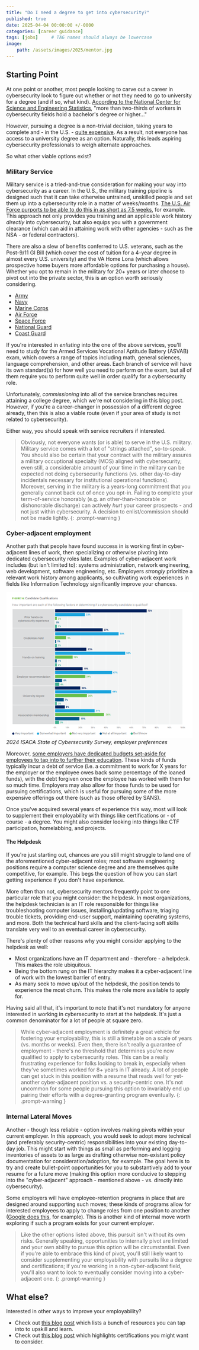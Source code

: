 ```yaml
---
title: "Do I need a degree to get into cybersecurity?"
published: true
date: 2025-04-04 00:00:00 +/-0000
categories: [career guidance]
tags: [jobs]     # TAG names should always be lowercase
image:
    path: /assets/images/2025/mentor.jpg
---
```


## Starting Point

At one point or another, most people looking to carve out a career in cybersecurity look to figure out whether or not they need to go to university for a degree (and if so, what kind). [According to the National Center for Science and Engineering Statistics](https://ncses.nsf.gov/760/assets/0/files/ncses-cwdi-supply-demand-report.pdf), "more than two-thirds of workers in cybersecurity fields hold a bachelor's degree or higher..."

However, pursuing a degree is a non-trivial decision, taking years to complete and - in the U.S. - [quite expensive](https://www.bestcolleges.com/research/average-student-loan-debt/#fn-3). As a result, not everyone has access to a university degree as an option. Naturally, this leads aspiring cybersecurity professionals to weigh alternate approaches. 

So what other viable options exist?

### Military Service

Military service is a tried-and-true consideration for making your way into cybersecurity as a career. In the U.S., the military training pipeline is designed such that it can take otherwise untrained, unskilled people and set them up into a cybersecurity role in a matter of weeks/months. [The U.S. Air Force purports to be able to do this in as short as 7.5 weeks](https://www.airforce.com/careers/intelligence/cyber-system-operations), for example. This approach not only provides you training and an applicable work history *directly* into cybersecurity, but also equips you with a government clearance (which can aid in attaining work with other agencies - such as the NSA - or federal contractors).

There are also a slew of benefits conferred to U.S. veterans, such as the Post-9/11 GI Bill (which cover the cost of tuition for a 4-year degree in almost every U.S. university) and the VA Home Lona (which allows prospective home buyers more affordable options for purchasing a house). Whether you opt to remain in the military for 20+ years or later choose to pivot out into the private sector, this is an option worth seriously considering.

* [Army](https://www.goarmy.com/careers-and-jobs/specialty-careers/army-cyber)
* [Navy](https://www.navy.com/careers-benefits/careers/intelligence-information-cryptology/)
* [Marine Corps](https://www.marines.com/resources/cyberspace-operations---occupational-field-17.html)
* [Air Force](https://www.airforce.com/careers/intelligence)
* [Space Force](https://www.spaceforce.com/enlisted-careers/cyber-operations)
* [National Guard](https://nationalguard.com/careers/cyber)
* [Coast Guard](https://www.gocoastguard.com/careers/enlisted/cms)

If you're interested in *enlisting* into the one of the above services, you'll need to study for the Armed Services Vocational Aptitude Battery (ASVAB) exam, which covers a range of topics including math, general sciences, language comprehension, and other areas. Each branch of service will have its own standard(s) for how well you need to perform on the exam, but all of them require you to perform quite well in order qualify for a cybersecurity role.

Unfortunately, *commissioning* into all of the service branches requires attaining a college degree, which we're not considering in this blog post. However, if you're a career-changer in possession of a different degree already, then this is also a viable route (even if your area of study is not related to cybersecurity).

Either way, you should speak with service recruiters if interested.

> Obviously, not everyone wants (or is able) to serve in the U.S. military. Military service comes with a lot of "strings attached", so-to-speak. You should also be certain that your contract with the military assures a military occuptional specialty (MOS) aligned with cybersecurity; even still, a considerable amount of your time in the military can be expected not doing cybersecurity functions (vs. other day-to-day incidentals necessary for institutional operational functions). Moreover, serving in the military is a years-long commitment that you generally cannot back out of once you opt-in. Failing to complete your term-of-service honorably (e.g. an other-than-honorable or dishonorable discharge) can actively *hurt* your career prospects - and not just within cybersecurity. A decision to enlist/commission should not be made lightly.
{: .prompt-warning }

### Cyber-adjacent employment

Another path that people have found success in is working first in cyber-adjacent lines of work, then specializing or otherwise pivoting into dedicated cybersecurity roles later. Examples of cyber-adjacent work includes (but isn't limited to): systems administration, network engineering, web development, software engineering, etc. Employers *strongly* prioritize a relevant work history among applicants, so cultivating work experiences in fields like Information Technology significantly improve your chances.

![ISACA employer survey](/assets/images/isaca_survey.PNG)_2024 ISACA State of Cybersecurity Survey, employer preferences_

Moreover, [some employers have dedicated budgets set-aside for employees to tap into to further their education](https://www.investopedia.com/companies-pay-college-6829220). These kinds of funds typically incur a debt of service (i.e. a commitment to work for X years for the employer or the employee owes back some percentage of the loaned funds), with the debt forgiven once the employee has worked with them for so much time. Employers may also allow for those funds to be used for pursuing certifications, which is useful for pursuing some of the more expensive offerings out there (such as those offered by SANS).

Once you've acquired several years of experience this way, most will look to supplement their employability with things like certifications or - of course - a degree. You might also consider looking into things like CTF participation, homelabbing, and projects.

#### The Helpdesk

If you're just starting out, chances are you still might struggle to land one of the aforementioned cyber-adjacent roles; most software engineering positions require a computer science degree and are themselves quite competitive, for example. This begs the question of how you can start getting experience if you don't have experience.

More often than not, cybersecurity mentors frequently point to one particular role that you might consider: the helpdesk. In most organizations, the helpdesk technician is an IT role responsible for things like troubleshooting computer issues, installing/updating software, triaging trouble tickets, providing end-user support, maintaining operating systems, and more. Both the technical hard skills and the client-facing soft skills translate very well to an eventual career in cybersecurity.

There's plenty of other reasons why you might consider applying to the helpdesk as well:

* Most organizations have an IT department and - therefore - a helpdesk. This makes the role ubiquitous.
* Being the bottom rung on the IT hierarchy makes it a cyber-adjacent line of work with the lowest barrier of entry.
* As many seek to move up/out of the helpdesk, the position tends to experience the most churn. This makes the role more available to apply for.

Having said all that, it's important to note that it's not mandatory for anyone interested in working in cybersecurity to start at the helpdesk. It's just a common denominator for a lot of people at square zero.

> While cyber-adjacent employment is definitely a great vehicle for fostering your employability, this is still a timetable on a scale of years (vs. months or weeks). Even then, there isn't really a guarantee of employment - there's no threshold that determines you're now qualified to apply to cybersecurity roles. This can be a really frustrating experience for folks looking to break in, especially when they've sometimes worked for 8+ years in IT already. A lot of people can get stuck in this position with a resume that reads well for yet-another cyber-adjacent position vs. a security-centric one. It's not uncommon for some people pursuing this option to invariably end up pairing their efforts with a degree-granting program eventually.
{: .prompt-warning }

### Internal Lateral Moves

Another - though less reliable - option involves making pivots within your current employer. In this approach, you would seek to adopt more technical (and preferably security-centric) responsibilities into your existing day-to-day job. This might start with things as small as performing and logging inventories of assets to as large as drafting otherwise non-existant policy documentation for consideration/adoption, for example. The goal here is to try and create bullet-point opportunities for you to substantively add to your resume for a future move (making this option more conducive to stepping into the "cyber-adjacent" approach - mentioned above - vs. directly into cybersecurity).

Some employers will have employee-retention programs in place that are designed around supporting such moves; these kinds of programs allow for interested employees to apply to change roles from one position to another ([Google does this](https://igotanoffer.com/en/advice/google-internal-transfer), for example). This is another kind of internal move worth exploring if such a program exists for your current employer.

> Like the other options listed above, this pursuit isn't without its own risks. Generally speaking, opportunities to internally pivot are limited and your own ability to pursue this option will be circumstantial. Even if you're able to embrace this kind of pivot, you'll still likely want to consider supplementing your employability with pursuits like a degree and certifications; if you're working in a non-cyber-adjacent field, you'll also want to look to eventually consider moving into a cyber-adjacent one.
{: .prompt-warning }

## What else?

Interested in other ways to improve your employability? 

* Check out [this blog post](https://bytebreach.com/posts/hacking-helpers-learning-cybersecurity/) which lists a bunch of resources you can tap into to upskill and learn.
* Check out [this blog post](https://bytebreach.com/posts/what-certifications-should-you-get/) which highlights certifications you might want to consider.